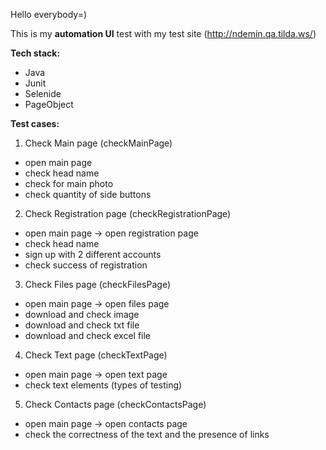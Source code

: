 Hello everybody=)

This is my **automation UI** test with my test site (http://ndemin.qa.tilda.ws/)


**Tech stack:**
  * Java
  * Junit
  * Selenide
  * PageObject

**Test cases:**
1) Check Main page (checkMainPage)
  * open main page
  * check head name
  * check for main photo
  * check quantity of side buttons

2) Check Registration page (checkRegistrationPage)
  * open main page -> open registration page
  * check head name
  * sign up with 2 different accounts
  * check success of registration

3) Check Files page (checkFilesPage)
  * open main page -> open files page
  * download and check image
  * download and check txt file
  * download and check excel file

4) Check Text page (checkTextPage)
  * open main page -> open text page
  * check text elements (types of testing)

5) Check Contacts page (checkContactsPage)
  * open main page -> open contacts page
  * check the correctness of the text and the presence of links
